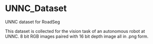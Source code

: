 # UNNC_Dataset
UNNC dataset for RoadSeg

This dataset is collected for the vision task of an autonomous robot at UNNC. 8 bit RGB images paired with 16 bit depth image all in .png form.
